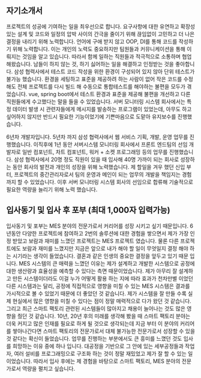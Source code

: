 ## 자기소개서
프로젝트의 성공에 기여하는 일을 최우선으로 합니다.
요구사항에 대한 유연하고 확장성있는 설계 및 코드와 일정의 압박 사이의 간극을 줄이기 위해 끊임없이 고민하고 더 나은 결정을 내리기 위해 노력합니다.
언어에 구애 받지 않고 OOP, DI를 통해 코드를 작성하기 위해 노력합니다.
이는 개인의 노력도 중요하지만 팀원들과 커뮤니케이션을 통해 이뤄지는 것임을 알고 있습니다.
따라서 함께 일하는 직원들과 적극적으로 소통하며 협업해왔습니다.
남들이 하지 않는 것, 하기 싫어하는 일을 해결하고 인정받는 것을 좋아합니다.
삼성 협력사에서 테스트 코드 작성을 위한 환경이 구성되어 있지 않아 단위 테스트가 불가능 했습니다.
환경을 세팅하고 표준을 제공하려 하는 사람이 없어 작은 코드를 수정해도 전체 프로젝트를 다시 빌드 해 수동으로 통합테스트를 해야하는 불편을 모두가 겪었습니다.
vue, spring boot에서 테스트 환경과 표준을 제공해 불편을 개선하고 다른 직원들에게 수고했다는 말을 들을 수 있었습니다.
서버 모니터링 시스템 회사에서는 특정 데이터 발생 시 관련자들에게 메시지를 발송하는 프로그램이 있었는데,
아무도 하고 싶어하지 않지만 반드시 필요한 기능이었기에 기쁜마음으로 도맡아 유지보수를 진행했습니다.

6년차 개발자입니다.
5년차 까지 삼성 협력사에서 웹 서비스 기획, 개발, 운영 업무를 진행했습니다.
이직후에 1년 동안 서버시스템 모니터링 회사에서 프론트 엔드팀의 선임 개발자로 일반 컴포넌트, 차트 컴포넌트, 워커 + 소켓 프로그래밍 등의 업무를 진행했습니다.
삼성 협력사에서 20명 정도 직원이 있을 때 입사해 40명 가까이 되는 회사로 성장하는 동안 회사의 발전과 개인의 성장을 위해 노력했습니다.
제 할일을 겨우 했던 신입 부터, 프로젝트의 중간관리자로서 팀의 운영과 메인이 되는 업무의 개발을 책임지는 경험까지 할 수 있었습니다.
이후 서버 모니터링 시스템 회사의 선임으로 합류해 기술적으로 필요한 역량을 늘리기 위해 노력 했습니다.

## 입사동기 및 입사 후 포부 (최대 1,000자 입력가능)
입사동기 및 포부는 MES 분야의 전문가로서 커리어를 성장 시키고 싶기 때문입니다.
6년동안 다양한 프로젝트에 참여하고 2번의 솔루션에 대한 경험을 쌓으면서 제가 가장 인정 받았고 보람과 재미를 느꼈던 프로젝트는 MES 프로젝트 였습니다.
물론 다른 프로젝트에도 보람과 재미를 느꼈지만 지금은 앞으로 내가 해야 할 일이 무엇일지 결정 해야 하는 시기라는 생각이 들었습니다.
결혼과 같은 인생의 중요한 결정을 앞두고 있기 때문 입니다.
MES 시스템의 큰 매력을 느꼈던 이유는 제가 설계하고 개발한 시스템으로 공정에 대한 생산량과 효율성을 예측할 수 있다는 측면 때문이었습니다.
제가 아무리 잘 설계하고 만든 시스템이더라도 이걸 누가 어떻게 활용 하는 지에 따라 효과가 천차만별 이었던 다른 시스템과는 달리, 공정에 직접적으로 영향을 미칠 수 있는 MES 시스템은 결과를 가시적으로 볼 수 있었기 때문에 더 좋았던 것 같습니다.
제가 시스템을 잘 만들 수록 실제 현실에서 많은 영향을 미칠 수 있다는 점이 정말 매력적으로 다가 왔던 것 같습니다.
그리고 최근 스마트 팩토리 관련된 시스템들이 많아지고 채용이 늘어나는 것도 많은 영향을 줬던 것 같습니다.
10년, 20년 후의 미래를 생각해 봤을 때 스마트 팩토리 분야는 더욱 커지고 많은 인재를 필요로 하게 될 것으로 생각되는데 지금 부터 이 분야의 커리어를 쌓아나간다면 스마트 팩토리의 전문가로서 대체 불가능한 전문가로서 성장할 수 있을 것 같다는 확신이 들었습니다.
업무를 진행하는 부분에서도 큰 흥미를 느꼈던 것도 입사를 희망하는 이유 중에 하나 입니다.
대공정을 기반으로 그 안에 있는 세부공정들과 작업자, 여러 설비를 프로그래밍으로 구조화 하는 것이 정말 재밌었고 제가 잘 할 수 있는 일이었습니다.
따라서 입사 후에는 제 경험을 바탕으로 스마트 팩토리, MES 분야의 전문가로서 역량을 펼치고 싶습니다.
